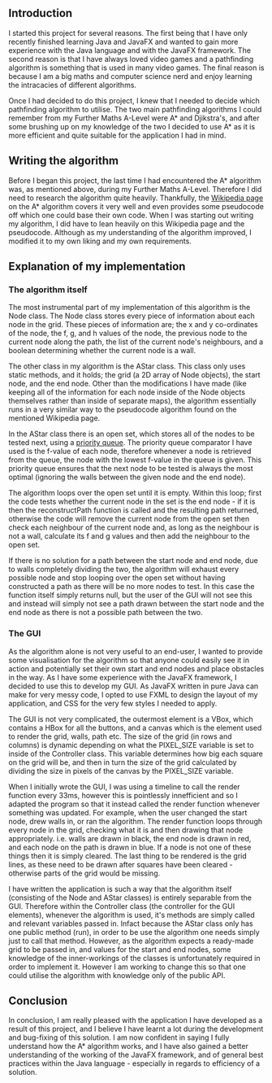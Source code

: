 ## Introduction
  I started this project for several reasons. The first being that I have only recently finished learning Java and JavaFX and wanted to gain more experience with the Java language and with the JavaFX framework. The second reason is that I have always loved video games and a pathfinding algorithm is something that is used in many video games. The final reason is because I am a big maths and computer science nerd and enjoy learning the intracacies of different algorithms.
  
  Once I had decided to do this project, I knew that I needed to decide which pathfinding algorithm to utilise. The two main pathfinding algorithms I could remember from my Further Maths A-Level were A* and Djikstra's, and after some brushing up on my knowledge of the two I decided to use A* as it is more efficient and quite suitable for the application I had in mind.
  
## Writing the algorithm
  Before I began this project, the last time I had encountered the A* algorithm was, as mentioned above, during my Further Maths A-Level. Therefore I did need to research the algorithm quite heavily. Thankfully, the [Wikipedia page](https://en.wikipedia.org/wiki/A*_search_algorithm) on the A* algorithm covers it very well and even provides some pseudocode off which one could base their own code. When I was starting out writing my algorithm, I did have to lean heavily on this Wikipedia page and the pseudocode. Although as my understanding of the algorithm improved, I modified it to my own liking and my own requirements.
  
## Explanation of my implementation
### The algorithm itself
  The most instrumental part of my implementation of this algorithm is the Node class. The Node class stores every piece of information about each node in the grid. These pieces of information are; the x and y co-ordinates of the node, the f, g, and h values of the node, the previous node to the current node along the path, the list of the current node's neighbours, and a boolean determining whether the current node is a wall.
  
  The other class in my algorithm is the AStar class. This class only uses static methods, and it holds; the grid (a 2D array of Node objects), the start node, and the end node. Other than the modifications I have made (like keeping all of the information for each node inside of the Node objects themselves rather than inside of separate maps), the algorithm essentially runs in a very similar way to the pseudocode algorithm found on the mentioned Wikipedia page. 
  
  In the AStar class there is an open set, which stores all of the nodes to be tested next, using a [priority queue](https://docs.oracle.com/en/java/javase/11/docs/api/java.base/java/util/PriorityQueue.html). The priority queue comparator I have used is the f-value of each node, therefore whenever a node is retrieved from the queue, the node with the lowest f-value in the queue is given. This priority queue ensures that the next node to be tested is always the most optimal (ignoring the walls between the given node and the end node).
  
  The algorithm loops over the open set until it is empty. Within this loop; first the code tests whether the current node in the set is the end node - if it is then the reconstructPath function is called and the resulting path returned, otherwise the code will remove the current node from the open set then check each neighbour of the current node and, as long as the neighbour is not a wall, calculate its f and g values and then add the neighbour to the open set.
  
  If there is no solution for a path between the start node and end node, due to walls completely dividing the two, the algorithm will exhaust every possible node and stop looping over the open set without having constructed a path as there will be no more nodes to test. In this case the function itself simply returns null, but the user of the GUI will not see this and instead will simply not see a path drawn between the start node and the end node as there is not a possible path between the two.
  
### The GUI
  As the algorithm alone is not very useful to an end-user, I wanted to provide some visualisation for the algorithm so that anyone could easily see it in action and potentially set their own start and end nodes and place obstacles in the way. As I have some experience with the JavaFX framework, I decided to use this to develop my GUI. As JavaFX written in pure Java can make for very messy code, I opted to use FXML to design the layout of my application, and CSS for the very few styles I needed to apply.
  
  The GUI is not very complicated, the outermost element is a VBox, which contains a HBox for all the buttons, and a canvas which is the element used to render the grid, walls, path etc. The size of the grid (in rows and columns) is dynamic depending on what the PIXEL_SIZE variable is set to inside of the Controller class. This variable determines how big each square on the grid will be, and then in turn the size of the grid calculated by dividing the size in pixels of the canvas by the PIXEL_SIZE variable.
  
  When I initially wrote the GUI, I was using a timeline to call the render function every 33ms, however this is pointlessly innefficient and so I adapted the program so that it instead called the render function whenever something was updated. For example, when the user changed the start node, drew walls in, or ran the algorithm. The render function loops through every node in the grid, checking what it is and then drawing that node appropriately. i.e. walls are drawn in black, the end node is drawn in red, and each node on the path is drawn in blue. If a node is not one of these things then it is simply cleared. The last thing to be rendered is the grid lines, as these need to be drawn after squares have been cleared - otherwise parts of the grid would be missing.
  
  I have written the application is such a way that the algorithm itself (consisting of the Node and AStar classes) is entirely separable from the GUI. Therefore within the Controller class (the controller for the GUI elements), whenever the algorithm is used, it's methods are simply called and relevant variables passed in. Infact because the AStar class only has one public method (run), in order to be use the algorithm one needs simply just to call that method. However, as the algorithm expects a ready-made grid to be passed in, and values for the start and end nodes, some knowledge of the inner-workings of the classes is unfortunately required in order to implement it. However I am working to change this so that one could utilise the algorithm with knowledge only of the public API.
  
## Conclusion
  In conclusion, I am really pleased with the application I have developed as a result of this project, and I believe I have learnt a lot during the development and bug-fixing of this solution. I am now confident in saying I fully understand how the A* algorithm works, and I have also gained a better understanding of the working of the JavaFX framework, and of general best practices within the Java language - especially in regards to efficiency of a solution.

